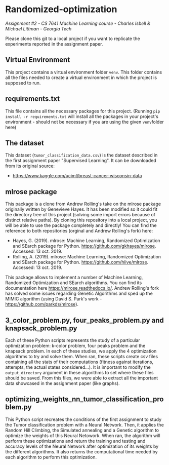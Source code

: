 # Randomized-optimization
*Assignment #2 - CS 7641 Machine Learning course - Charles Isbell & Michael Littman - Georgia Tech*

Please clone this git to a local project if you want to replicate the experiments reported in the assignment paper.

Virtual Environment
----
This project contains a virtual environment folder ```venv```. This folder contains all the files needed to create a virtual environment in which the project is supposed to run.

requirements.txt
----
This file contains all the necessary packages for this project. (Running ```pip install -r requirements.txt``` will install all the packages in your project's environment - should not be necessary if you are using the given ```venv```folder here)

The dataset
----
This dataset (```tumor_classification_data.csv```) is the dataset described in the first assignment paper "Supervised Learning". It can be downloaded from its original source:
* https://www.kaggle.com/uciml/breast-cancer-wisconsin-data

mlrose package
----
This package is a clone from Andrew Rolling's take on the mlrose package originally written by Genevieve Hayes. It has been modified so it could fit the directory tree of this project (solving some import errors because of distinct relative paths). By cloning this repository into a local project, you will be able to use the package completely and directly! You can find the reference to both repositories (orginal and Andrew Rolling's fork) here:
- Hayes, G. (2019). mlrose: Machine Learning, Randomized Optimization and SEarch package for Python. https://github.com/gkhayes/mlrose. Accessed: 13 oct. 2019.
- Rolling, A. (2019). mlrose: Machine Learning, Randomized Optimization and SEarch package for Python. https://github.com/hiive/mlrose. Accessed: 13 oct. 2019.

This package allows to implement a number of Machine Learning, Randomized Optimization and SEarch algorithms. You can find its documentation here https://mlrose.readthedocs.io/.
Andrew Rolling's fork has solved some issues regarding Genetic Algorithms and sped up the MIMIC algorithm (using David S. Park's work - https://github.com/parkds/mlrose).

3_color_problem.py, four_peaks_problem.py and knapsack_problem.py
----
Each of these Python scripts represents the study of a particular optimization problem: k-color problem, four peaks problem and the knapsack problem. In each of these studies, we apply the 4 optimization algorithms to try and solve them. When ran, these scripts create csv files containing all the stats of their computations (fitness against iterations, attempts, the actual states considered...). It is important to modify the ```output_directory``` argument in these algorithms to set where these files should be saved.
From this files, we were able to extract all the important data showcased in the assignment paper (like graphs).


optimizing_weights_nn_tumor_classification_problem.py
----
This Python script recreates the conditions of the first assignment to study the Tumor classification problem with a Neural Network. Then, it applies the Random Hill Climbing, the Simulated annealing and a Genetic algorithm to optimize the weights of this Neural Netowork. When ran, the algorithm will perform these optimizations and return the training and testing and accuracy levels of the Neural Network after optimization of its weights by the different algorithms. It also returns the computational time needed by each algorithm to perform this optimization.
